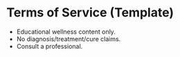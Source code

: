# Terms of Service (Template)

- Educational wellness content only.
- No diagnosis/treatment/cure claims.
- Consult a professional.
